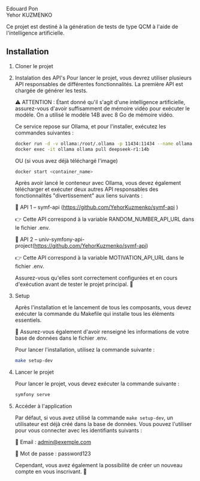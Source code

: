 Edouard Pon  
Yehor KUZMENKO

Ce projet est destiné à la génération de tests de type QCM à l'aide de l'intelligence artificielle.

## Installation

1. Cloner le projet
2. Instalation des API's
   Pour lancer le projet, vous devrez utiliser plusieurs API responsables de différentes fonctionnalités. La première API est chargée de générer les tests.

    ⚠ ATTENTION : Étant donné qu'il s'agit d'une intelligence artificielle, assurez-vous d'avoir suffisamment de mémoire vidéo pour exécuter le modèle. On a utilisé le modèle 14B avec 8 Go de mémoire vidéo.

    Ce service repose sur Ollama, et pour l'installer, exécutez les commandes suivantes :
    
    ```sh 
    docker run -d -v ollama:/root/.ollama -p 11434:11434 --name ollama ollama/ollama
    docker exec -it ollama ollama pull deepseek-r1:14b
    ```

    OU (si vous avez déjà téléchargé l'image)

    ```sh
    docker start <container_name>
    ```

    Après avoir lancé le conteneur avec Ollama, vous devez également télécharger et exécuter deux autres API responsables des fonctionnalités "divertissement" aux liens suivants :

    🔹 API 1 – symf-api (https://github.com/YehorKuzmenko/symf-api )

    👉 Cette API correspond à la variable RANDOM_NUMBER_API_URL dans le fichier .env.

    🔹 API 2 – univ-symfony-api-project(https://github.com/YehorKuzmenko/symf-api)

    👉 Cette API correspond à la variable MOTIVATION_API_URL dans le fichier .env.

    Assurez-vous qu'elles sont correctement configurées et en cours d'exécution avant de tester le projet principal. 🚀


3. Setup

   Après l'installation et le lancement de tous les composants, vous devez exécuter la commande du Makefile qui installe tous les éléments essentiels.

    🚨 Assurez-vous également d'avoir renseigné les informations de votre base de données dans le fichier .env.

    Pour lancer l'installation, utilisez la commande suivante :
    ```sh
    make setup-dev
    ```
4. Lancer le projet

   Pour lancer le projet, vous devez exécuter la commande suivante :
    ```sh
    symfony serve
    ```
5. Accéder à l'application

   Par défaut, si vous avez utilisé la commande `make setup-dev`, un utilisateur est déjà créé dans la base de données. Vous pouvez l'utiliser pour vous connecter avec les identifiants suivants :

    📧 Email : admin@exemple.com

    🔑 Mot de passe : password123

    Cependant, vous avez également la possibilité de créer un nouveau compte en vous inscrivant. 🚀
    

